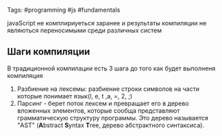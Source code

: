 Tags: #programming #js #fundamentals 

javaScript не комплириуеться заранее и результаты компиляции не являються переносимыми среди различных систем

## Шаги компиляции
В традиционной компилации есть 3 шага до того как будет выполненя компиляция
1) Разбиение на лексемы: разбиение строки символов на части которые понимает язык(l, e, t ,a, =, 2, ;)
2) Парсинг - берет поток лексем и превращает его в дерево вложенных элементов, которые сообща представляют грамматическую структуру программы. Это дерево называется "AST" (**A**bstract **S**yntax **T**ree, дерево абстрактного синтаксиса).

